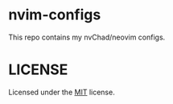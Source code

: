 # nvim-configs

This repo contains my nvChad/neovim configs.

# LICENSE

Licensed under the [MIT](./LICENSE) license.


